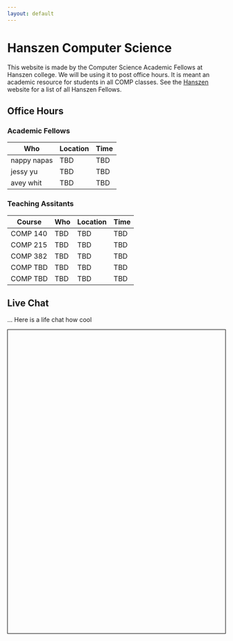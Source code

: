 ```yaml
---
layout: default
---
```


# Hanszen Computer Science

This website is made by the Computer Science Academic Fellows at Hanszen college. We will be using it to post office hours. It is meant an academic resource for students in all COMP classes. See the [Hanszen](http://hanszen.rice.edu/resources/academic-fellows.html) website for a list of all Hanszen Fellows.

## Office Hours

### Academic Fellows

 Who        |Location | Time
------------|---------|--------
nappy napas    | TBD | TBD
jessy yu   | TBD | TBD
avey whit | TBD | TBD

### Teaching Assitants 

Course   | Who        |Location | Time
---------|------------|---------|--------
COMP 140 | TBD    | TBD | TBD
COMP 215 | TBD   | TBD | TBD
COMP 382 | TBD | TBD | TBD
COMP TBD | TBD   | TBD | TBD
COMP TBD | TBD | TBD | TBD

## Live Chat

... Here is a life chat how cool

<div style="border: 1px solid black">
<div id="tlkio" data-channel="hanszentech" data-theme="theme--minimal" style="width:100%;height:700px;"></div><script async src="http://tlk.io/embed.js" type="text/javascript"></script>
</div>
